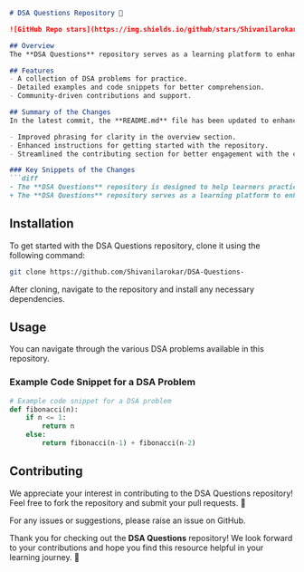 ```markdown
# DSA Questions Repository 🚀

![GitHub Repo stars](https://img.shields.io/github/stars/Shivanilarokar/DSA-Questions-) ![GitHub forks](https://img.shields.io/github/forks/Shivanilarokar/DSA-Questions-) ![GitHub issues](https://img.shields.io/github/issues/Shivanilarokar/DSA-Questions-)

## Overview
The **DSA Questions** repository serves as a learning platform to enhance your algorithmic skills and improve your understanding of Data Structures and Algorithms (DSA). This repository provides a wide range of DSA problems with examples and code snippets for practical understanding.

## Features
- A collection of DSA problems for practice.
- Detailed examples and code snippets for better comprehension.
- Community-driven contributions and support.

## Summary of the Changes
In the latest commit, the **README.md** file has been updated to enhance clarity and improve the overall presentation. Key updates include:

- Improved phrasing for clarity in the overview section.
- Enhanced instructions for getting started with the repository.
- Streamlined the contributing section for better engagement with the community.

### Key Snippets of the Changes
```diff
- The **DSA Questions** repository is designed to help learners practice and master their algorithmic skills while improving their understanding of Data Structures and Algorithms (DSA).
+ The **DSA Questions** repository serves as a learning platform to enhance your algorithmic skills and improve your understanding of Data Structures and Algorithms (DSA).
```

## Installation
To get started with the DSA Questions repository, clone it using the following command:
```bash
git clone https://github.com/Shivanilarokar/DSA-Questions-
```
After cloning, navigate to the repository and install any necessary dependencies.

## Usage
You can navigate through the various DSA problems available in this repository.

### Example Code Snippet for a DSA Problem
```python
# Example code snippet for a DSA problem
def fibonacci(n):
    if n <= 1:
        return n
    else:
        return fibonacci(n-1) + fibonacci(n-2)
```

## Contributing
We appreciate your interest in contributing to the DSA Questions repository! Feel free to fork the repository and submit your pull requests. 🎉

For any issues or suggestions, please raise an issue on GitHub.

Thank you for checking out the **DSA Questions** repository! We look forward to your contributions and hope you find this resource helpful in your learning journey. 🎉
```